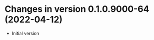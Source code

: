 




<!-- NEWS.md was auto-generated by NEWS.Rmd. Please DO NOT edit by hand!-->

# Changes in version 0.1.0.9000-64 (2022-04-12)

-   Initial version
